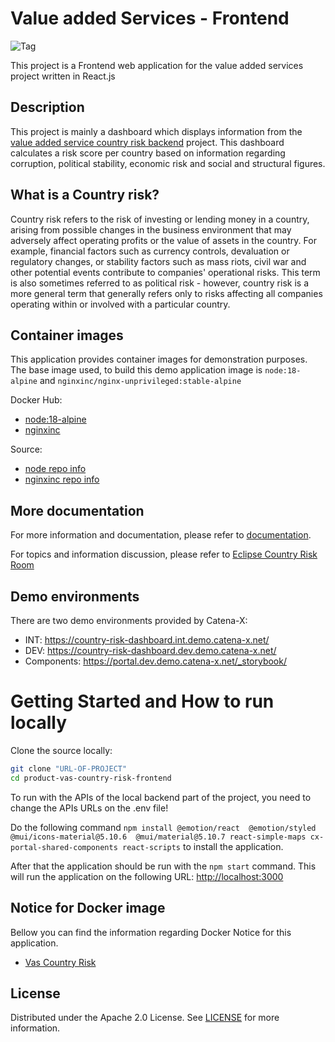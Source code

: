 # Value added Services - Frontend 

![Tag](https://img.shields.io/static/v1?label=&message=LeadingRepository&color=green&style=flat)

This project is a Frontend web application for the value added services project written in React.js

## Description

This project is mainly a dashboard which displays information from the [value added service country risk backend](https://github.com/eclipse-tractusx/vas-country-risk-backend) project. 
This dashboard calculates a risk score per country based on information regarding corruption, political stability, economic risk and social and structural figures.

## What is a Country risk?

Country risk refers to the risk of investing or lending money in a country, arising from possible changes in the business environment that may adversely affect operating profits or the value of assets in the country. For example, financial factors such as currency controls, devaluation or regulatory changes, or stability factors such as mass riots, civil war and other potential events contribute to companies' operational risks. This term is also sometimes referred to as political risk - however, 
country risk is a more general term that generally refers only to risks affecting all companies operating within or involved with a particular country.

## Container images

This application provides container images for demonstration purposes.
The base image used, to build this demo application image is `node:18-alpine` and `nginxinc/nginx-unprivileged:stable-alpine`

Docker Hub:

* [node:18-alpine](https://hub.docker.com/_/node)
* [nginxinc](https://hub.docker.com/r/nginxinc/nginx-unprivileged)

Source:

* [node repo info](https://github.com/docker-library/repo-info/tree/master/repos/node)
* [nginxinc repo info](https://github.com/nginxinc/docker-nginx-unprivileged/pkgs/container/nginx-unprivileged)

## More documentation

For more information and documentation, please refer to [documentation](https://github.com/eclipse-tractusx/vas-country-risk-frontend/tree/main/docs).

For topics and information discussion, please refer to [Eclipse Country Risk Room](https://chat.eclipse.org/#/room/#tools.tractusx-country-risk:matrix.eclipse.org)

## Demo environments

There are two demo environments provided by Catena-X:

* INT: https://country-risk-dashboard.int.demo.catena-x.net/
* DEV: https://country-risk-dashboard.dev.demo.catena-x.net/
* Components: https://portal.dev.demo.catena-x.net/_storybook/
# Getting Started and How to run locally 

Clone the source locally:

```sh
git clone "URL-OF-PROJECT"
cd product-vas-country-risk-frontend
```

To run with the APIs of the local backend part of the project, you need to change the APIs URLs on the .env file!

Do the following command `npm install @emotion/react  @emotion/styled  @mui/icons-material@5.10.6  @mui/material@5.10.7 react-simple-maps cx-portal-shared-components react-scripts` 
to install the application. 

After that the application should be run with
the `npm start` command. 
This will run the application on the following URL: [http://localhost:3000](http://localhost:3000)


## Notice for Docker image

Bellow you can find the information regarding Docker Notice for this application.

* [Vas Country Risk](./DOCKER_NOTICE.md)
## License

Distributed under the Apache 2.0 License.
See [LICENSE](./LICENSE) for more information.